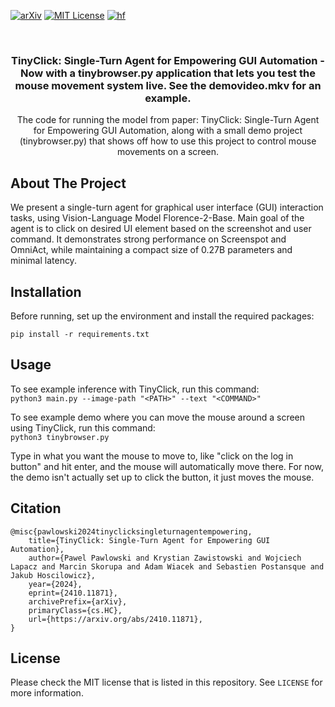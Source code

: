 
[![arXiv][paper-shield]][paper-url]
[![MIT License][license-shield]][license-url]
[![hf][hfmodel-shield]][hfmodel-url]

<!-- PROJECT LOGO -->
<br />
<div align="center">
  <!-- <a href="https://github.com/othneildrew/Best-README-Template">
    <img src="images/logo.png" alt="Logo" width="80" height="80">
  </a> -->

  <h3 align="center">TinyClick: Single-Turn Agent for Empowering GUI Automation - Now with a tinybrowser.py application that lets you test the mouse movement system live. See the demovideo.mkv for an example.</h3>

  <p align="center">
    The code for running the model from paper: TinyClick: Single-Turn Agent for Empowering GUI Automation, along with a small demo project (tinybrowser.py) that shows off how to use this project to control mouse movements on a screen.
  </p>
</div>


<!-- ABOUT THE PROJECT -->
## About The Project

We present a single-turn agent for graphical user interface (GUI) interaction tasks, using Vision-Language Model Florence-2-Base. Main goal of the agent is to click on desired UI element based on the screenshot and user command. It demonstrates strong performance on Screenspot and OmniAct, while maintaining a compact size of 0.27B parameters and minimal latency.


<!-- INSTALLATION -->
## Installation

Before running, set up the environment and install the required packages:

```pip install -r requirements.txt```


<!-- USAGE EXAMPLES -->
## Usage

To see example inference with TinyClick, run this command:<br />
```python3 main.py --image-path "<PATH>" --text "<COMMAND>"```

To see example demo where you can move the mouse around a screen using TinyClick, run this command:<br />
```python3 tinybrowser.py```

Type in what you want the mouse to move to, like "click on the log in button" and hit enter, and the mouse will automatically move there. For now, the demo isn't actually set up to click the button, it just moves the mouse.

<!-- CITATION -->
## Citation

```
@misc{pawlowski2024tinyclicksingleturnagentempowering,
    title={TinyClick: Single-Turn Agent for Empowering GUI Automation}, 
    author={Pawel Pawlowski and Krystian Zawistowski and Wojciech Lapacz and Marcin Skorupa and Adam Wiacek and Sebastien Postansque and Jakub Hoscilowicz},
    year={2024},
    eprint={2410.11871},
    archivePrefix={arXiv},
    primaryClass={cs.HC},
    url={https://arxiv.org/abs/2410.11871}, 
}
```


<!-- LICENSE -->
## License

Please check the MIT license that is listed in this repository. See `LICENSE` for more information.


<!-- MARKDOWN LINKS & IMAGES -->
[paper-shield]: https://img.shields.io/badge/2024-arXiv-red
[paper-url]: https://arxiv.org/abs/2410.11871
[license-shield]: https://img.shields.io/badge/License-MIT-yellow.svg
[license-url]: https://opensource.org/licenses/MIT
[hfmodel-shield]: https://img.shields.io/badge/%F0%9F%A4%97%20Hugging%20Face-Model-blue
[hfmodel-url]: https://huggingface.co/Samsung/TinyClick
